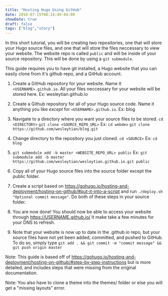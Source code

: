 ```yaml
---
title: "Hosting Hugo Using GitHub"
date: 2018-07-15T00:14:49-04:00
showDate: true
draft: false
tags: ["blog","story"]
---
```


In this short tutorial, you will be creating two repositories, one that will store your Hugo source files, and one that will store the files neccessary to view your website. The website repo is called `public` and will be inside of your source repository. This will be done by using a `git submodule`.

This guide requires you to have git installed, a Hugo website that you can easily clone from it's github repo, and a GitHub account.

1. Create a GitHub repository for your website. Name it `<USERNAME>.github.io`. All your files neccessary for your website will be stored here.
	Ex: wesleytian.github.io

2. Create a Github repository for all of your Hugo source code. Name it anything you like _except_ for `<USERNAME>.github.io`.
	Ex: blog

3. Navigate to a directory where you want your source files to be stored. `cd <DIRECTORY>` `git clone <SOURCE_REPO_URL>`
	Ex: `cd webdev`
	`git clone https://github.com/wesleytian/blog.git`

4. Change directory to the repository you just cloned. `cd <SOURCE>`
Ex: `cd blog`


5. `git submodule add -b master <WEBSITE_REPO_URL> public`
Ex: `git submodule add -b master https://github.com/wesleytian/wesleytian.github.io.git public`

6. Copy all of your Hugo source files into the source folder except the public folder.

7. Create a script based on https://gohugo.io/hosting-and-deployment/hosting-on-github/#put-it-into-a-script
and run `./deploy.sh "Optional commit message"`. Do both of these steps in your source folder.

8. You are now done! You should now be able to access your website through https://USERNAME.github.io/ It make take a few minutes for your DNS to refresh.

9. Note that your website is now up to date in the <USERNAME>.github.io repo, but your source files have not yet been added, committed, and pushed to GitHub. To do so, simply type `git add . && git commit -m "commit message" && git push origin master`

Note: This guide is based off of https://gohugo.io/hosting-and-deployment/hosting-on-github/#step-by-step-instructions
but is more detailed, and includes steps that were missing from the original documentation.

Note: You also have to clone a theme into the themes/ folder or else you will get a "missing layouts" error.


